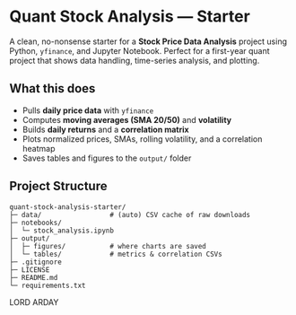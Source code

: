 # Quant Stock Analysis — Starter

A clean, no-nonsense starter for a **Stock Price Data Analysis** project using Python, `yfinance`, and Jupyter Notebook. Perfect for a first-year quant project that shows data handling, time-series analysis, and plotting.

## What this does
- Pulls **daily price data** with `yfinance`
- Computes **moving averages (SMA 20/50)** and **volatility**
- Builds **daily returns** and a **correlation matrix**
- Plots normalized prices, SMAs, rolling volatility, and a correlation heatmap
- Saves tables and figures to the `output/` folder
>
## Project Structure
```
quant-stock-analysis-starter/
├─ data/                 # (auto) CSV cache of raw downloads
├─ notebooks/
│  └─ stock_analysis.ipynb
├─ output/
│  ├─ figures/           # where charts are saved
│  └─ tables/            # metrics & correlation CSVs
├─ .gitignore
├─ LICENSE
├─ README.md
└─ requirements.txt
```
LORD ARDAY
